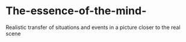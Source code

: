 # The-essence-of-the-mind-
Realistic transfer of situations and events in a picture closer to the real scene 
